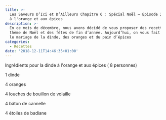 ```yaml
---
title: >-
  Les Saveurs D’Ici et D’Ailleurs Chapitre 6 : Spécial Noël – Episode 2 : Dinde
  à l'orange et aux épices
description: >-
  En ce mois de décembre, nous avons décidé de vous proposer des recettes sur le
  thème de Noël et des fêtes de fin d’année. Aujourd’hui, on vous fait découvrir
  le mariage de la dinde, des oranges et du pain d’épices
categories:
  - Recettes
date: '2018-12-11T14:46:35+01:00'
---
```

Ingrédients pour la dinde à l'orange et aux épices ( 8 personnes)

1 dinde

4 oranges

4 louches de bouillon de volaille

4 bâton de cannelle

4 étoiles de badiane
